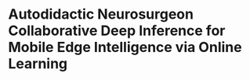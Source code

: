 # Autodidactic Neurosurgeon Collaborative Deep Inference for Mobile Edge Intelligence via Online Learning
